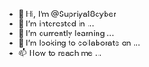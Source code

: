 - 👋 Hi, I’m @Supriya18cyber
- 👀 I’m interested in ...
- 🌱 I’m currently learning ...
- 💞️ I’m looking to collaborate on ...
- 📫 How to reach me ...

<!---
Supriya18cyber/Supriya18cyber is a ✨ special ✨ repository because its `README.md` (this file) appears on your GitHub profile.
You can click the Preview link to take a look at your changes.
--->
